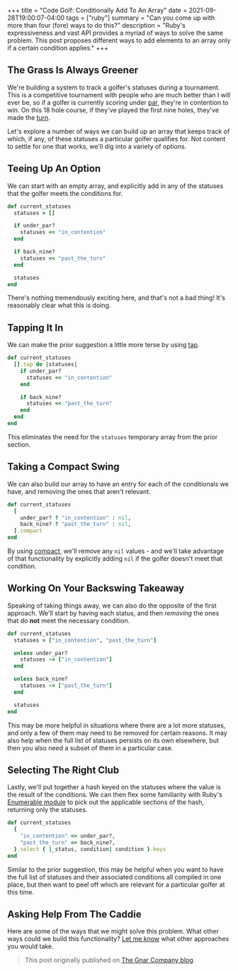 +++
title = "Code Golf: Conditionally Add To An Array"
date = 2021-09-28T19:00:07-04:00
tags = ["ruby"]
summary = "Can you come up with more than four (fore) ways to do this?"
description = "Ruby's expressiveness and vast API provides a myriad of ways to solve the same problem. This post proposes different ways to add elements to an array only if a certain condition applies."
+++

## The Grass Is Always Greener

We're building a system to track a golfer's statuses during a tournament. This is
a competitive tournament with people who are much better than I will ever be, so
if a golfer is currently scoring under [par](<https://en.wikipedia.org/wiki/Par_(score)>), they're in contention to win. On this 18 hole course, if they've played the first nine holes, they've made the [turn](https://www.golfcompendium.com/2020/07/the-turn-definition-golf-course.html).

Let's explore a number of ways we can build up an array that keeps track of
which, if any, of these statuses a particular golfer qualifies for. Not content
to settle for one that works, we'll dig into a variety of options.

## Teeing Up An Option

We can start with an empty array, and explicitly add in any of the statuses that
the golfer meets the conditions for.

```ruby
def current_statuses
  statuses = []

  if under_par?
    statuses << "in_contention"
  end

  if back_nine?
    statuses << "past_the_turn"
  end

  statuses
end
```

There's nothing tremendously exciting here, and that's not a bad thing! It's
reasonably clear what this is doing.

## Tapping It In

We can make the prior suggestion a little more terse by using [tap](https://docs.ruby-lang.org/en/master/Kernel.html#method-i-tap).

```ruby
def current_statuses
  [].tap do |statuses|
    if under_par?
      statuses << "in_contention"
    end

    if back_nine?
      statuses << "past_the_turn"
    end
  end
end
```

This eliminates the need for the `statuses` temporary array from the prior
section.

## Taking a Compact Swing

We can also build our array to have an entry for each of the conditionals we
have, and removing the ones that aren't relevant.

```ruby
def current_statuses
  [
    under_par? ? "in_contention" : nil,
    back_nine? ? "past_the_turn" : nil,
  ].compact
end
```

By using [compact](https://ruby-doc.org/core-3.0.1/Array.html#method-i-compact),
we'll remove any `nil` values - and we'll take advantage of that functionality
by explicitly adding `nil` if the golfer doesn't meet that condition.

## Working On Your Backswing Takeaway

Speaking of taking things away, we can also do the opposite of the first
approach. We'll start by having each status, and then _removing_ the ones that
do **not** meet the necessary condition.

```ruby
def current_statuses
  statuses = ["in_contention", "past_the_turn"]

  unless under_par?
    statuses -= ["in_contention"]
  end

  unless back_nine?
    statuses -= ["past_the_turn"]
  end

  statuses
end
```

This may be more helpful in situations where there are a lot more statuses, and
only a few of them may need to be removed for certain reasons. It may also help
when the full list of statuses persists on its own elsewhere, but then you also
need a subset of them in a particular case.

## Selecting The Right Club

Lastly, we'll put together a hash keyed on the statuses where the value is the result of the conditions. We can then flex some familiarity with Ruby's [Enumerable module](https://ruby-doc.org/core-3.0.1/Enumerable.html) to pick out the applicable sections of the hash, returning only the statuses.

```ruby
def current_statuses
  {
    "in_contention" => under_par?,
    "past_the_turn" => back_nine?,
  }.select { |_status, condition| condition }.keys
end
```

Similar to the prior suggestion, this may be helpful when you want to have the
full list of statuses and their associated conditions all compiled in one place,
but then want to peel off which are relevant for a particular golfer at this
time.

## Asking Help From The Caddie

Here are some of the ways that we might solve this problem. What other ways
could we build this functionality? [Let me know](https://twitter.com/kevin_j_m)
what other approaches you would take.

> This post originally published on [The Gnar Company blog](https://blog.thegnar.co/code-golf-conditionally-add-to-array).
